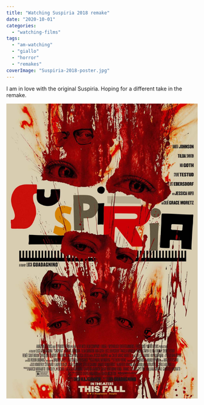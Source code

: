 ```yaml
---
title: "Watching Suspiria 2018 remake"
date: "2020-10-01"
categories: 
  - "watching-films"
tags: 
  - "am-watching"
  - "giallo"
  - "horror"
  - "remakes"
coverImage: "Suspiria-2018-poster.jpg"
---
```


I am in love with the original Suspiria. Hoping for a different take in the remake.

[![](images/Suspiria-2018-poster.jpg)](https://davidpeach.co.uk/wp-content/uploads/2023/05/Suspiria-2018-poster.jpg)
